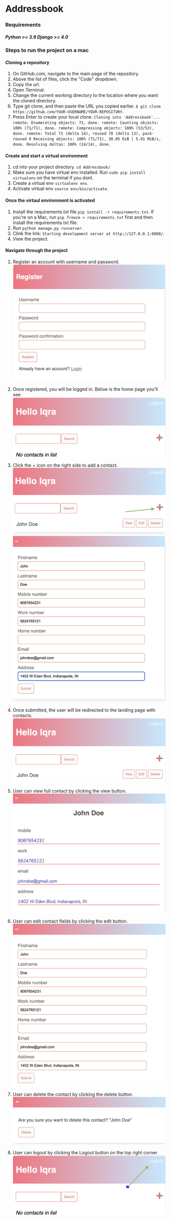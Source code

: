 # Addressbook

### Requirements
##### Python >= 3.9 Django >= 4.0

### Steps to run the project on a mac

#### Cloning a repository
1. On GitHub.com, navigate to the main page of the repository.
2. Above the list of files, click the "Code" dropdown.
3. Copy the url.
4. Open Terminal.
5. Change the current working directory to the location where you want the cloned directory.
6. Type git clone, and then paste the URL you copied earlier. `$ git clone https://github.com/YOUR-USERNAME/YOUR-REPOSITORY`.
7. Press Enter to create your local clone. `Cloning into 'Addressbook'... remote: Enumerating objects: 71, done. remote: Counting objects: 100% (71/71), done. remote: Compressing objects: 100% (53/53), done. remote: Total 71 (delta 14), reused 70 (delta 13), pack-reused 0 Receiving objects: 100% (71/71), 30.05 KiB | 5.01 MiB/s, done. Resolving deltas: 100% (14/14), done.`

#### Create and start a virtual environment
1. cd into your project directory. `cd Addressbook/`
2. Make sure you have virtual env installed. Run `sudo pip install virtualenv` on the terminal if you dont.
3. Create a virtual env `virtualenv env`.
4. Activate virtual env `source env/bin/activate`.

#### Once the virtaul environment is activated
1. Install the requirements.txt file `pip install -r requirements.txt`. If you're on a Mac, run `pip freeze > requirements.txt` first and then install the requirements.txt file.
2. Run `python manage.py runserver`.
3. Clink the link: `Starting development server at http://127.0.0.1:8000/`.
4. View the project.

#### Navigate through the project
1. Register an account with username and password.
![Screenshot](imgs/Register.png)

2. Once registered, you will be logged in. Below is the home page you'll see.
![Screenshot](imgs/landingpage.png)

3. Click the + icon on the right side to add a contact.
![Screenshot](imgs/plusicon.png)
![Screenshot](imgs/add_contact.png)

4. Once submitted, the user will be redirected to the landing page with contacts.
![Screenshot](imgs/contact_added.png)

5. User can view full contact by clicking the view button.
![Screenshot](imgs/view_full_contact.png)

6. User can edit contact fields by clicking the edit button.
![Screenshot](imgs/edit_contact.png)

7. User can delete the contact by clicking the delete button.
![Screenshot](imgs/delete_contact.png)

8. User can logout by clicking the Logout button on the top right corner
![Screenshot](imgs/logout.png)
